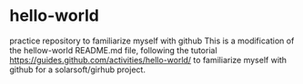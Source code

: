 # hello-world
practice repository to familiarize myself with github
This is a modification of the hellow-world README.md file, following the tutorial https://guides.github.com/activities/hello-world/ to familiarize myself with github for a solarsoft/girhub project.
